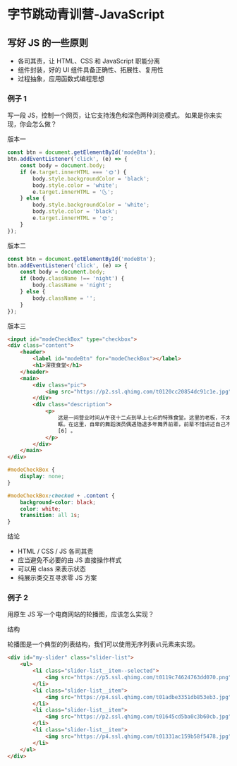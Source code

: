 # 字节跳动青训营-JavaScript

## 写好 JS 的一些原则

- 各司其责，让 HTML、CSS 和 JavaScript 职能分离
- 组件封装，好的 UI 组件具备正确性、拓展性、复用性
- 过程抽象，应用函数式编程思想

### 例子 1

写一段 JS，控制一个网页，让它支持浅色和深色两种浏览模式。 如果是你来实现，你会怎么做？

版本一

```javascript
const btn = document.getElementById('modeBtn');
btn.addEventListener('click', (e) => {
    const body = document.body;
    if (e.target.innerHTML === '🌞') {
        body.style.backgroundColor = 'black';
        body.style.color = 'white';
        e.target.innerHTML = '🌜';
    } else {
        body.style.backgroundColor = 'white';
        body.style.color = 'black';
        e.target.innerHTML = '🌞';
    }
});
```

版本二

```javascript
const btn = document.getElementById('modeBtn');
btn.addEventListener('click', (e) => {
    const body = document.body;
    if (body.className !== 'night') {
        body.className = 'night';
    } else {
        body.className = '';
    }
});
```

版本三

```html
<input id="modeCheckBox" type="checkbox">
<div class="content">
    <header>
        <label id="modeBtn" for="modeCheckBox"></label>
        <h1>深夜食堂</h1>
    </header>
    <main>
        <div class="pic">
            <img src="https://p2.ssl.qhimg.com/t0120cc20854dc91c1e.jpg">
        </div>
        <div class="description">
            <p>
                这是一间营业时间从午夜十二点到早上七点的特殊食堂。这里的老板，不太爱说话，却总叫人吃得热泪盈
                眶。在这里，自卑的舞蹈演员偶遇隐退多年舞界前辈，前辈不惜讲述自己不堪回首的经历不断鼓舞年轻人，最终令其重拾自信；轻言绝交的闺蜜因为吃到共同喜爱的美食，回忆起从前的友谊，重归于好；乐观的绝症患者遇到同命相连的女孩，两人相爱并相互给予力量，陪伴彼此完美地走过了最后一程；一味追求事业成功的白领，在这里结交了真正暖心的朋友，发现真情比成功更有意义。食物、故事、真情，汇聚了整部剧的主题，教会人们坦然面对得失，对生活充满期许和热情。每一个故事背后都饱含深情，情节跌宕起伏，令人流连忘返
                [6] 。
            </p>
        </div>
    </main>
</div>
```

```css
#modeCheckBox {
    display: none;
}

#modeCheckBox:checked + .content {
    background-color: black;
    color: white;
    transition: all 1s;
}
```

结论

- HTML / CSS / JS 各司其责
- 应当避免不必要的由 JS 直接操作样式
- 可以用 class 来表示状态
- 纯展示类交互寻求零 JS 方案

### 例子 2

用原生 JS 写一个电商网站的轮播图，应该怎么实现？

结构

轮播图是一个典型的列表结构，我们可以使用无序列表`ul`元素来实现。

```html
<div id="my-slider" class="slider-list">
    <ul>
        <li class="slider-list__item--selected">
            <img src="https://p5.ssl.qhimg.com/t0119c74624763dd070.png">
        </li>
        <li class="slider-list__item">
            <img src="https://p4.ssl.qhimg.com/t01adbe3351db853eb3.jpg">
        </li>
        <li class="slider-list__item">
            <img src="https://p2.ssl.qhimg.com/t01645cd5ba0c3b60cb.jpg">
        </li>
        <li class="slider-list__item">
            <img src="https://p4.ssl.qhimg.com/t01331ac159b58f5478.jpg">
        </li>
    </ul>
</div>
```

